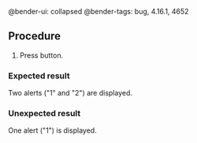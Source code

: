 @bender-ui: collapsed
@bender-tags: bug, 4.16.1, 4652

## Procedure

1. Press button.

### Expected result

Two alerts ("1" and "2") are displayed.

### Unexpected result

One alert ("1") is displayed.
